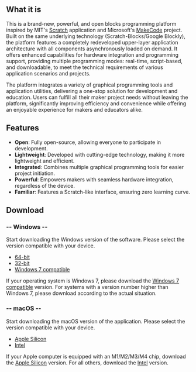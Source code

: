 ## What it is

This is a brand-new, powerful, and open blocks programming platform inspired by MIT's [Scratch](https://scratch.mit.edu) application and Microsoft's [MakeCode](https://microsoft.com/makecode) project. Built on the same underlying technology (Scratch-Blocks/Google Blockly), the platform features a completely redeveloped upper-layer application architecture with all components asynchronously loaded on demand. It offers enhanced capabilities for hardware integration and programming support, providing multiple programming modes: real-time, script-based, and downloadable, to meet the technical requirements of various application scenarios and projects.

The platform integrates a variety of graphical programming tools and application utilities, delivering a one-stop solution for development and education. Users can fulfill all their maker project needs without leaving the platform, significantly improving efficiency and convenience while offering an enjoyable experience for makers and educators alike.

## Features

- **Open**: Fully open-source, allowing everyone to participate in development.
- **Lightweight**: Developed with cutting-edge technology, making it more lightweight and efficient.
- **Integrated**: Combines multiple graphical programming tools for easier project initiation.
- **Powerful**: Empowers makers with seamless hardware integration, regardless of the device.
- **Familiar**: Features a Scratch-like interface, ensuring zero learning curve.

## Download

<!-- select:start -->
<!-- select-menu-labels: Operating System -->

### -- Windows --

Start downloading the Windows version of the software. Please select the version compatible with your device.

- [64-bit][1]
- [32-bit][2]
- [Windows 7 compatible][3]

If your operating system is Windows 7, please download the [Windows 7 compatible][3] version. For systems with a
version number higher than Windows 7, please download according to the actual situation.

### -- macOS --

Start downloading the macOS version of the application. Please select the version compatible with your device.

- [Apple Silicon][4]
- [Intel][5]

If your Apple computer is equipped with an M1/M2/M3/M4 chip, download the [Apple Silicon][4] version. For all others,
download the [Intel][5] version.

<!-- select:end -->

[1]: https://github.com/BlockCodeLab/playgrounds-app/releases/download/v1.0.6/BlockCodePlaygrounds-win-x64-1.0.6.zip
[2]: https://github.com/BlockCodeLab/playgrounds-app/releases/download/v1.0.6/BlockCodePlaygrounds-win-x86-1.0.6.zip
[3]: https://github.com/BlockCodeLab/playgrounds-app/releases/download/v1.0.6/BlockCodePlaygrounds-win7-1.0.6.zip
[4]: https://github.com/BlockCodeLab/playgrounds-app/releases/download/v1.0.6/BlockCodePlaygrounds-macos-apple-silicon-1.0.6.zip
[5]: https://github.com/BlockCodeLab/playgrounds-app/releases/download/v1.0.6/BlockCodePlaygrounds-macos-intel-1.0.6.zip
